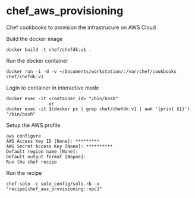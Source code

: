 # chef_aws_provisioning

Chef cookbooks to provision the infrastrucure on AWS Cloud

Build the docker image

    docker build -t chef/chefdk:v1 .

Run the docker container

    docker run -i -d -v ~/Documents/workstation/:/var/chef/cookbooks chef/chefdk:v1

Login to container in interactive mode

    docker exec -it <container_id> "/bin/bash"
                    or
    docker exec -it $(docker ps | grep chef/chefdk:v1 | awk '{print $1}') "/bin/bash"

Setup the AWS profile

    aws configure
    AWS Access Key ID [None]: *********
    AWS Secret Access Key [None]: **********
    Default region name [None]:
    Default output format [Noµne]:
    Run the chef recipe

Run the recipe

    chef-solo -c solo_config/solo.rb -o "recipe[chef_aws_provisioning::vpc]"
